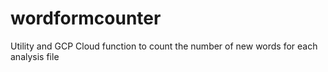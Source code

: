 # wordformcounter
Utility and GCP Cloud function to count the number of new words for each analysis file
